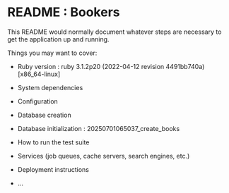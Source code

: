 # README : Bookers

This README would normally document whatever steps are necessary to get the
application up and running.

Things you may want to cover:

* Ruby version
: ruby 3.1.2p20 (2022-04-12 revision 4491bb740a) [x86_64-linux]
* System dependencies

* Configuration

* Database creation

* Database initialization
: 20250701065037_create_books
* How to run the test suite

* Services (job queues, cache servers, search engines, etc.)

* Deployment instructions

* ...
